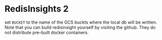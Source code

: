 # RedisInsights 2

set `BUCKET` to the name of the GCS buckts where the local db will be written.
Note that you can build redisinsight yourself by visiting the github.  They do not distribute pre-built docker containers.

